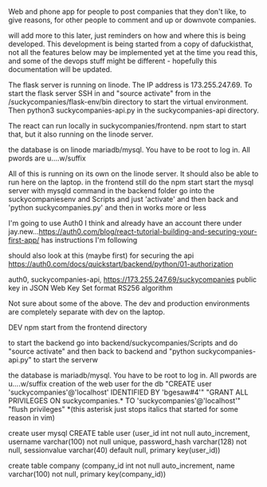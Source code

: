 Web and phone app for people to post companies that they don't like, to give reasons, for other people to comment and up or downvote companies.

will add more to this later, just reminders on how and where this is being developed.  This development is being started from a copy of dafuckisthat, not all the features below may be implemented yet at the time you read this, and some of the devops stuff might be different - hopefully this documentation will be updated.

The flask server is running on linode.  The IP address is 173.255.247.69.  To start the flask server SSH in and "source activate" from in the /suckycompanies/flask-env/bin directory to start the virtual environment.  Then python3 suckycompanies-api.py in the suckycompanies-api directory.

The react can run locally in suckycompanies/frontend.  npm start to start that, but it also running on the linode server.

the database is on linode mariadb/mysql.  You have to be root to log in.  All pwords are u....w/suffix

All of this is running on its own on the linode server.  It should also be able to run here on the laptop.
in the frontend still do the npm start
start the mysql server with mysqld command
in the backend folder go into the suckycompaniesenv and Scripts and just 'activate' and then back and 'python suckycompanies.py' and then in works more or less

I'm going to use Auth0 I think and already have an account there under jay.new...https://auth0.com/blog/react-tutorial-building-and-securing-your-first-app/ has instructions I'm following

should also look at this (maybe first) for securing the api
https://auth0.com/docs/quickstart/backend/python/01-authorization

auth0, suckycompanies-api, https://173.255.247.69/suckycompanies
public key in JSON Web Key Set format
RS256 algorithm

Not sure about some of the above.  The dev and production environments are completely separate with dev on the laptop.

DEV
npm start from the frontend directory

to start the backend go into backend/suckycompanies/Scripts and do "source activate"
and then back to backend and "python suckycompanies-api.py" to start the serverw

the database is mariadb/mysql.  You have to be root to log in.  All pwords are u....w/suffix
creation of the web user for the db
"CREATE user 'suckycompanies'@'localhost' IDENTIFIED BY 'bgesaw#4'"
"GRANT ALL PRIVILEGES ON suckycompanies.* TO 'suckycompanies'@'localhost'"
"flush privileges"
*(this asterisk just stops italics that started for some reason in vim)

create user mysql
CREATE table user (user_id int not null auto_increment, username varchar(100) not null unique, password_hash varchar(128) not null, sessionvalue varchar(40) default null, primary key(user_id))

create table company (company_id int not null auto_increment, name varchar(100) not null, primary key(company_id))
